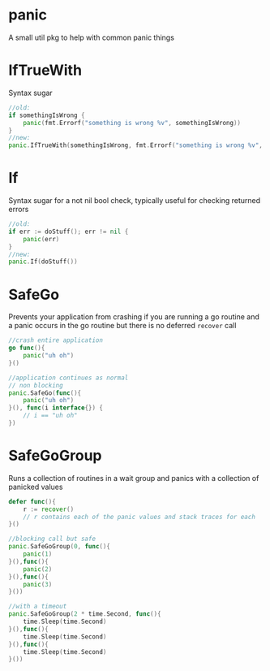 panic
=====

A small util pkg to help with common panic things

IfTrueWith
==========

Syntax sugar

```go
//old:
if somethingIsWrong {
    panic(fmt.Errorf("something is wrong %v", somethingIsWrong))
}
//new:
panic.IfTrueWith(somethingIsWrong, fmt.Errorf("something is wrong %v", somethingIsWrong))
```

If
==

Syntax sugar for a not nil bool check, typically useful for checking returned errors

```go
//old:
if err := doStuff(); err != nil {
    panic(err)
}
//new:
panic.If(doStuff())
```

SafeGo
======

Prevents your application from crashing if you are running a go routine and a panic occurs in the go routine but there
is no deferred `recover` call

```go
//crash entire application
go func(){
    panic("uh oh")
}()

//application continues as normal
// non blocking
panic.SafeGo(func(){
    panic("uh oh")
}(), func(i interface{}) {
    // i == "uh oh"
})
```

SafeGoGroup
===========

Runs a collection of routines in a wait group and panics with a collection of panicked values

```go
defer func(){
    r := recover()
    // r contains each of the panic values and stack traces for each
}()

//blocking call but safe
panic.SafeGoGroup(0, func(){
    panic(1)
}(),func(){
    panic(2)
}(),func(){
    panic(3)
}())

//with a timeout
panic.SafeGoGroup(2 * time.Second, func(){
    time.Sleep(time.Second)
}(),func(){
    time.Sleep(time.Second)
}(),func(){
    time.Sleep(time.Second)
}())
```